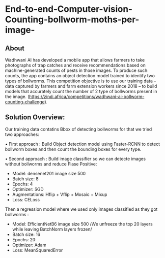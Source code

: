 # End-to-end-Computer-vision-Counting-bollworm-moths-per-image-
## About
Wadhwani AI has developed a mobile app that allows farmers to take photographs of trap catches and receive recommendations based on machine-generated counts of pests in those images. To produce such counts, the app contains an object detection model trained to identify two types of bollworms.
This competition objective is to use our training data – data captured by farmers and farm extension workers since 2018 – to build models that accurately count the number of  2 type of bollworms present in the image.
(https://zindi.africa/competitions/wadhwani-ai-bollworm-counting-challenge).

  ## Solution Overview:
Our training data contatins Bbox of detecting bollworms for that we tried two approaches:

• First approach : Build Object detection model using Faster-RCNN to detect bollworm boxes and then count the bounding boxes for every type.

• Second approach : Build image classifier so  we can detecte images without bollworms and reduce Flase Positive:

* Model: densenet201 image size 500
* Batch size: 8
* Epochs: 4
* Optimizer: SGD 
* Augmentations: Hflip + Vflip + Mosaic + Mixup
* Loss: CELoss

Then a regression model where we used only images classified as they got bollworms :
* Model: EfficientNetB6 image size 500 /We unfreeze the top 20 layers while leaving BatchNorm layers frozen/
* Batch size: 16
* Epochs: 20
* Optimizer: Adam
* Loss: MeanSquaredError
